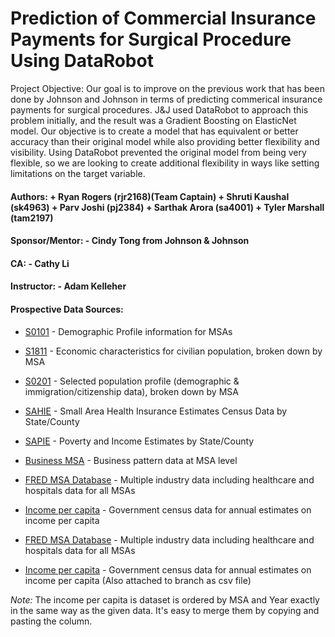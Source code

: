 # Prediction of Commercial Insurance Payments for Surgical Procedure Using DataRobot

Project Objective: Our goal is to improve on the previous work that has been done by Johnson and Johnson in terms of predicting commerical insurance payments for surgical procedures. J&J used DataRobot to approach this problem initially, and the result was a Gradient Boosting on ElasticNet model. Our objective is to create a model that has equivalent or better accuracy than their original model while also providing better flexibility and visibility. Using DataRobot prevented the original model from being very flexible, so we are looking to create additional flexibility in ways like setting limitations on the target variable.


####  Authors: + Ryan Rogers (rjr2168)(Team Captain) + Shruti Kaushal (sk4963) + Parv Joshi (pj2384) + Sarthak Arora (sa4001) + Tyler Marshall (tam2197) 
####  Sponsor/Mentor: - Cindy Tong from Johnson & Johnson 
####  CA: - Cathy Li 
####  Instructor: - Adam Kelleher

#### Prospective Data Sources:
* [S0101](https://data.census.gov/cedsci/table?t=Age%20and%20Sex&g=0100000US%243100000&y=2021&tid=ACSST1Y2021.S0101) - Demographic Profile information for MSAs
* [S1811](https://data.census.gov/cedsci/table?q=S1811&g=0100000US%243100000&tid=ACSST1Y2021.S1811) - Economic characteristics for civilian population, broken down by MSA
* [S0201](https://data.census.gov/cedsci/table?q=foreign&g=0100000US%243100000&tid=ACSSPP1Y2021.S0201) - Selected population profile (demographic & immigration/citizenship data), broken down by MSA

* [SAHIE](https://www.census.gov/data/datasets/time-series/demo/sahie/estimates-acs.html) - Small Area Health Insurance Estimates Census Data by State/County
* [SAPIE](https://www.census.gov/data/datasets/2020/demo/saipe/2020-state-and-county.html) - Poverty and Income Estimates by State/County
* [Business MSA](https://www.census.gov/data/datasets/2019/econ/cbp/2019-cbp.html) - Business pattern data at MSA level
* [FRED MSA Database](https://fred.stlouisfed.org/searchresults/?st=metropolitan%20statistical%20area&t=msa%3Busa%3Bsa%3Bintermediate&rt=intermediate&ob=sr) - Multiple industry data including healthcare and hospitals data for all MSAs
* [Income per capita](https://www.census.gov/programs-surveys/metro-micro/data/tables.html) -  Government census data for annual estimates on income per capita
* [FRED MSA Database](https://fred.stlouisfed.org/searchresults/?st=metropolitan%20statistical%20area&t=msa%3Busa%3Bsa%3Bintermediate&rt=intermediate&ob=sr) - Multiple industry data including healthcare and hospitals data for all MSAs
* [Income per capita](https://www.census.gov/programs-surveys/metro-micro/data/tables.html) - Government census data for annual estimates on income per capita
(Also attached to branch as csv file)

*Note:* The income per capita is dataset is ordered by MSA and Year exactly in the same way as the given data. It's easy to merge them by copying and pasting the column.
